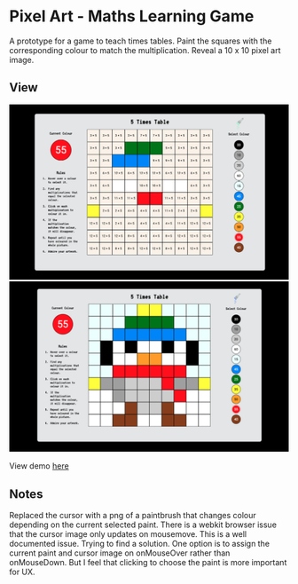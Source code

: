 
# Pixel Art - Maths Learning Game

A prototype for a game to teach times tables.
Paint the squares with the corresponding colour to match the multiplication.
Reveal a 10 x 10 pixel art image.




## View

![Before](./src/assets/screenshotBefore.png)
![After](./src/assets/screenshotAfter.png)

View demo [here](https://pixel-times-tables.netlify.app/)



## Notes

Replaced the cursor with a png of a paintbrush that changes colour depending on the current selected paint. There is a webkit browser issue that the cursor image only updates on mousemove. This is a well documented issue. Trying to find a solution. One option is to assign the current paint and cursor image on onMouseOver rather than onMouseDown. But I feel that clicking to choose the paint is more important for UX.

